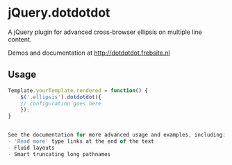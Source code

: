 jQuery.dotdotdot
================

A jQuery plugin for advanced cross-browser ellipsis on multiple line content.


Demos and documentation at http://dotdotdot.frebsite.nl


Usage
-----

```javascript
Template.yourTemplate.rendered = function() {
    $('.ellipsis').dotdotdot({
	// configuration goes here
    });
}


See the documentation for more advanced usage and examples, including:
- 'Read more' type links at the end of the text
- Fluid layouts
- Smart truncating long pathnames

 
